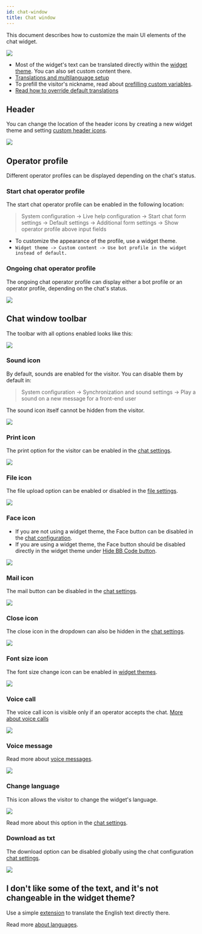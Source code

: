 ```yaml
---
id: chat-window
title: Chat window
---
```


This document describes how to customize the main UI elements of the chat widget.

![](/img/theme/chat-window.png)

*   Most of the widget's text can be translated directly within the [widget theme](theme/theme.md). You can also set custom content there.
*   [Translations and multilanguage setup](chat/multiple-languages.md)
*   To prefill the visitor's nickname, read about [prefilling custom variables](custom-fields-and-prefill.md).
*   [Read how to override default translations](language.md#how-to-override-default-translations)

## Header

You can change the location of the header icons by creating a new widget theme and setting [custom header icons](theme/theme.md).

![](/img/theme/chat-window-header.png)

## Operator profile

Different operator profiles can be displayed depending on the chat's status.

### Start chat operator profile

The start chat operator profile can be enabled in the following location:

> System configuration -> Live help configuration -> Start chat form settings -> Default settings -> Additional form settings -> Show operator profile above input fields

*   To customize the appearance of the profile, use a widget theme.
*   `Widget theme -> Custom content -> Use bot profile in the widget instead of default.`

### Ongoing chat operator profile

The ongoing chat operator profile can display either a bot profile or an operator profile, depending on the chat's status.

![](/img/theme/operator-profile.png)

## Chat window toolbar

The toolbar with all options enabled looks like this:

![](/img/theme/chat-window-toolbar.png)

### Sound icon

By default, sounds are enabled for the visitor. You can disable them by default in:

> System configuration -> Synchronization and sound settings -> Play a sound on a new message for a front-end user

The sound icon itself cannot be hidden from the visitor.

![](/img/theme/chat-window-sound-icon.png)

### Print icon

The print option for the visitor can be enabled in the [chat settings](chat/configuration.md#disable-chat-print).

![](/img/theme/chat-window-print.png)

### File icon

The file upload option can be enabled or disabled in the [file settings](chat/files.md).

![](/img/theme/chat-window-file.png)

### Face icon

*   If you are not using a widget theme, the Face button can be disabled in the [chat configuration](chat/configuration.md#show-bb-code-button).
*   If you are using a widget theme, the Face button should be disabled directly in the widget theme under [Hide BB Code button](theme/theme.md#hide-bb-code-button).

![](/img/theme/chat-window-bbcode.png)

### Mail icon

The mail button can be disabled in the [chat settings](chat/configuration.md#disable-chat-transcript-send).

![](/img/theme/chat-window-mail.png)

### Close icon

The close icon in the dropdown can also be hidden in the [chat settings](chat/configuration.md#hide-close-button-in-dropdown).

![](/img/theme/chat-window-close.png)

### Font size icon

The font size change icon can be enabled in [widget themes](theme/theme.md#allow-visitor-to-change-font-size).

![](/img/theme/font-size-icon.png)

### Voice call

The voice call icon is visible only if an operator accepts the chat. [More about voice calls](voice-video-screenshare.md)

![](/img/theme/voice-call.png)

### Voice message

Read more about [voice messages](voice_messages.md).

![](/img/theme/chat-window-voice-message.png)

### Change language

This icon allows the visitor to change the widget's language.

![](/img/bot/language.png)

Read more about this option in the [chat settings](chat/configuration.md#show-users-option-to-switch-language-at-widget).

### Download as txt

The download option can be disabled globally using the chat configuration [chat settings](chat/configuration.md#disable-chat-download).

![](/img/theme/download-as-txt-v2.png)

## I don't like some of the text, and it's not changeable in the widget theme?

Use a simple [extension](https://github.com/LiveHelperChat/livehelperchat-extensions/tree/master/overridetranslation/translations) to translate the English text directly there.

Read more [about languages](language.md#how-to-override-default-translations).
